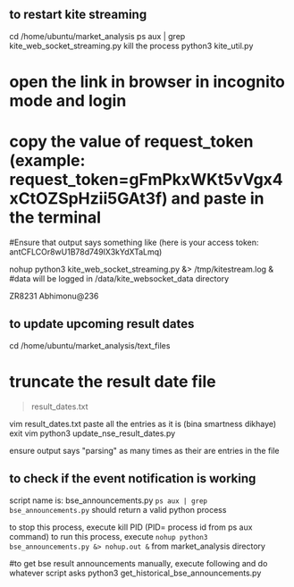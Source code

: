 ## to restart kite streaming
cd /home/ubuntu/market_analysis
ps aux | grep kite_web_socket_streaming.py
kill the process
python3 kite_util.py
# open the link in browser in incognito mode and login
# copy the value of request_token (example: request_token=gFmPkxWKt5vVgx4xCtOZSpHzii5GAt3f) and paste in the terminal
#Ensure that output says something like (here is your access token: antCFLCOr8wU1B78d749IX3kYdXTaLmq)


nohup python3 kite_web_socket_streaming.py &> /tmp/kitestream.log &
#data will be logged in /data/kite_websocket_data directory

ZR8231
Abhimonu@236



## to update upcoming result dates
cd /home/ubuntu/market_analysis/text_files
# truncate the result date file
> result_dates.txt

vim result_dates.txt
paste all the entries as it is (bina smartness dikhaye)
exit vim
python3 update_nse_result_dates.py

ensure output says "parsing" as many times as their are entries in the file


## to check if the event notification is working
script name is: bse_announcements.py
`ps aux | grep bse_announcements.py` should return a valid python process

to stop this process, execute kill PID (PID= process id from ps aux command)
to run this process, execute `nohup python3 bse_announcements.py &> nohup.out &` from market_analysis directory


#to get bse result announcements manually, execute following and do whatever script asks
python3 get_historical_bse_announcements.py
